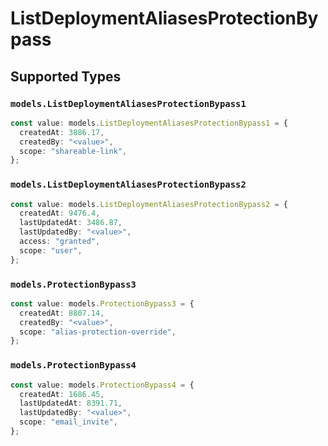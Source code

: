 # ListDeploymentAliasesProtectionBypass


## Supported Types

### `models.ListDeploymentAliasesProtectionBypass1`

```typescript
const value: models.ListDeploymentAliasesProtectionBypass1 = {
  createdAt: 3886.17,
  createdBy: "<value>",
  scope: "shareable-link",
};
```

### `models.ListDeploymentAliasesProtectionBypass2`

```typescript
const value: models.ListDeploymentAliasesProtectionBypass2 = {
  createdAt: 9476.4,
  lastUpdatedAt: 3486.87,
  lastUpdatedBy: "<value>",
  access: "granted",
  scope: "user",
};
```

### `models.ProtectionBypass3`

```typescript
const value: models.ProtectionBypass3 = {
  createdAt: 8807.14,
  createdBy: "<value>",
  scope: "alias-protection-override",
};
```

### `models.ProtectionBypass4`

```typescript
const value: models.ProtectionBypass4 = {
  createdAt: 1686.45,
  lastUpdatedAt: 8391.71,
  lastUpdatedBy: "<value>",
  scope: "email_invite",
};
```

